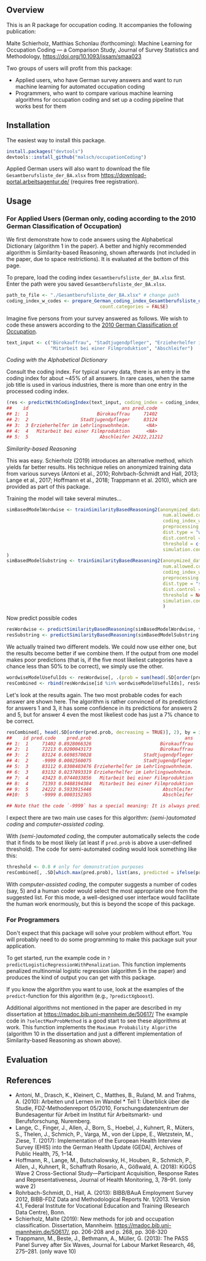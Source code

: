 ## Overview

This is an R package for occupation coding. It accompanies the following publication:

Malte Schierholz, Matthias Schonlau (forthcoming): Machine Learning for Occupation Coding — a Comparison Study, Journal of Survey Statistics and Methodology, https://doi.org/10.1093/jssam/smaa023

Two groups of users will profit from this package:
- Applied users, who have German survey answers and want to run machine learning for automated occupation coding
- Programmers, who want to compare various machine learning algorithms for occupation coding and set up a coding pipeline that works best for them

## Installation

The easiest way to install this package.
``` r
install.packages("devtools")
devtools::install_github("malsch/occupationCoding")
```

Applied German users will also want to download the file ``Gesamtberufsliste_der_BA.xlsx`` from https://download-portal.arbeitsagentur.de/ (requires free registration).

## Usage

### For Applied Users (German only, coding according to the 2010 German Classification of Occupation)

We first demonstrate how to code answers using the Alphabetical Dictionary (algorithm 1 in the paper). A better and highly recommended algorithm is Similarity-based Reasoning, shown afterwards (not included in the paper, due to space restrictions). It is evaluated at the bottom of this page.

To prepare, load the coding index ``Gesamtberufsliste_der_BA.xlsx`` first. Enter the path were you saved ``Gesamtberufsliste_der_BA.xlsx``.
``` r
path_to_file <- "./Gesamtberufsliste_der_BA.xlsx" # change path 
coding_index_w_codes <- prepare_German_coding_index_Gesamtberufsliste_der_BA(path_to_file, 
                                  count.categories = FALSE)
```

Imagine five persons from your survey answered as follows. We wish to code these answers according to the [2010 German Classification of Occupation](https://statistik.arbeitsagentur.de/DE/Navigation/Grundlagen/Klassifikationen/Klassifikation-der-Berufe/KldB2010/KldB2010-Nav.html).

``` r
text_input <- c("Bürokauffrau", "Stadtjugendpfleger", "Erzieherhelfer im Lehrlingswohnheim.", 
                "Mitarbeit bei einer Filmproduktion", "Abschleifer")
```

*Coding with the Alphabetical Dictionary*

Consult the coding index. For typical survey data, there is an entry in the coding index for about ~45% of all answers. In rare cases, when the same job title is used in various industries, there is more than one entry in the processed coding index.
``` r
(res <- predictWithCodingIndex(text_input, coding_index = coding_index_w_codes))
##    id                                  ans pred.code
## 1:  1                         Bürokauffrau     71402
## 2:  2                   Stadtjugendpfleger     83124
## 3:  3 Erzieherhelfer im Lehrlingswohnheim.      <NA>
## 4:  4   Mitarbeit bei einer Filmproduktion      <NA>
## 5:  5                          Abschleifer 24222,21212
```

*Similarity-based Reasoning*

This was easy. Schierholz (2019) introduces an alternative method, which yields far better results. His technique relies on anonymized training data from various surveys (Antoni et al., 2010; Rohrbach-Schmidt and Hall, 2013; Lange et al., 2017; Hoffmann et al., 2018; Trappmann et al. 2010), which are provided as part of this package. 

Training the model will take several minutes...
``` r
simBasedModelWordwise <- trainSimilarityBasedReasoning2(anonymized_data = surveyCountsWordwiseSimilarity,
                                                         num.allowed.codes = 1291,
                                                         coding_index_w_codes = coding_index_w_codes,
                                                         preprocessing = list(stopwords = NULL, stemming = NULL, strPreprocessing = TRUE, removePunct = FALSE),
                                                         dist.type = "wordwise",
                                                         dist.control = list(method = "osa", weight = c(d = 1, i = 1, s = 1, t = 1)),
                                                         threshold = c(max = NA, use = 1),
                                                         simulation.control = list(n.draws = 250, check.normality = FALSE)
)
simBasedModelSubstring <- trainSimilarityBasedReasoning2(anonymized_data = surveyCountsSubstringSimilarity,
                                                         num.allowed.codes = 1291,
                                                         coding_index_w_codes = coding_index_w_codes,
                                                         preprocessing = list(stopwords = NULL, stemming = NULL, strPreprocessing = TRUE, removePunct = FALSE),
                                                         dist.type = "substring",
                                                         dist.control = NA,
                                                         threshold = NA,
                                                         simulation.control = list(n.draws = 250, check.normality = FALSE)
                                                         )
```
Now predict possible codes
``` r
resWordwise <- predictSimilarityBasedReasoning(simBasedModelWordwise, text_input)
resSubstring <- predictSimilarityBasedReasoning(simBasedModelSubstring, text_input)
```

We actually trained two different models. We could now use either one, but the results become better if we combine them. If the output from one model makes poor predictions (that is, if the five most likeliest categories have a chance less than 50% to be correct), we simply use the other.

``` r
wordwiseModelUsefulIds <- resWordwise[, .(prob = sum(head(.SD[order(pred.prob, decreasing = TRUE), pred.prob], 5))), by = id][prob > 0.5, id]
resCombined <- rbind(resWordwise[id %in% wordwiseModelUsefulIds], resSubstring[!(id %in% wordwiseModelUsefulIds)])[order(id)]
```

Let's look at the results again. The two most probable codes for each answer are shown here. The algorithm is rather convinced of its predictions for answers 1 and 3, it has some confidence in its predictions for answers 2 and 5, but for answer 4 even the most likeliest code has just a 7% chance to be correct.

``` r
resCombined[, head(.SD[order(pred.prob, decreasing = TRUE)], 2), by = id]
##    id pred.code    pred.prob                                  ans
## 1:  1     71402 0.8928066326                         Bürokauffrau
## 2:  1     72213 0.0200043173                         Bürokauffrau
## 3:  2     83124 0.6698570028                   Stadtjugendpfleger
## 4:  2     -9999 0.0002560075                   Stadtjugendpfleger
## 5:  3     83112 0.8308403476 Erzieherhelfer im Lehrlingswohnheim.
## 6:  3     83132 0.0237893319 Erzieherhelfer im Lehrlingswohnheim.
## 7:  4     43423 0.0744033856   Mitarbeit bei einer Filmproduktion
## 8:  4     71393 0.0488194384   Mitarbeit bei einer Filmproduktion
## 9:  5     24222 0.5933915448                          Abschleifer
##10:  5     -9999 0.0003152365                          Abschleifer

## Note that the code `-9999` has a special meaning: It is always predicted with very low pred.prob and stands for all codes that have no evidence of being appropriate. Consider the second answer: There are 1291 allowed codes in the target classification used here. Code 83124 has probability 0.67 and every other code has probability 0.000256, for a total probability of 0.67 + 1290 * 0.000256 = 1.
```

I expect there are two main use cases for this algorithm: *(semi-)automated coding* and *computer-assisted coding*.

With *(semi-)automated coding*, the computer automatically selects the code that it finds to be most likely (at least if ``pred.prob`` is above a user-defined threshold). The code for semi-automated coding would look something like this:

``` r
threshold <- 0.8 # only for demonstration purposes
resCombined[, .SD[which.max(pred.prob), list(ans, predicted = ifelse(pred.prob > threshold, pred.code, "no prediction"), pred.prob)], by = id]
```

With *computer-assisted coding*, the computer suggests a number of codes (say, 5) and a human coder would select the most appropriate one from the suggested list. For this mode, a well-designed user interface would facilitate the human work enormously, but this is beyond the scope of this package.

### For Programmers

Don't expect that this package will solve your problem without effort. You will probably need to do some programming to make this package suit your application.

To get started, run the example code in ``?predictLogisticRegressionWithPenalization``. This function implements penalized multinomial logistic regression (algorithm 5 in the paper) and produces the kind of output you can get with this package. 

If you know the algorithm you want to use, look at the examples of the ``predict``-function for this algorithm (e.g., ``?predictXgboost``).

Additional algorithms not mentioned in the paper are described in my dissertation at https://madoc.bib.uni-mannheim.de/50617/ The example code in ``?selectMaxProbMethod`` is a good start to see these algorithms at work. This function implements the ``Maximum Probability Algorithm`` (algorithm 10 in the dissertation and just a different implementation of Similarity-based Reasoning as shown above).

## Evaluation

## References

- Antoni, M., Drasch, K., Kleinert, C., Matthes, B., Ruland, M. and Trahms, A. (2010): Arbeiten und Lernen im Wandel * Teil 1: Überblick über die Studie, FDZ-Methodenreport 05/2010, Forschungsdatenzentrum der Bundesagentur für Arbeit im Institut für Arbeitsmarkt- und Berufsforschung, Nuremberg.
- Lange, C., Finger, J., Allen, J., Born, S., Hoebel, J., Kuhnert, R., Müters, S., Thelen, J., Schmich, P., Varga, M., von der Lippe, E., Wetzstein, M., Ziese, T. (2017): Implementation of the European Health Interview Survey (EHIS) into the German Health Update (GEDA), Archives of Public Health, 75, 1–14.
- Hoffmann, R., Lange, M., Butschalowsky, H., Houben, R., Schmich, P., Allen, J., Kuhnert, R., Schaffrath Rosario, A., Gößwald, A. (2018): KiGGS Wave 2 Cross-Sectional Study—Participant Acquisition, Response Rates and Representativeness, Journal of Health Monitoring, 3, 78–91. (only wave 2)
- Rohrbach-Schmidt, D., Hall, A. (2013): BIBB/BAuA Employment Survey 2012, BIBB-FDZ Data and Methodological Reports Nr. 1/2013. Version 4.1, Federal Institute for Vocational Education and Training (Research Data Centre), Bonn.
- Schierholz, Malte (2019): New methods for job and occupation classification. Dissertation, Mannheim. https://madoc.bib.uni-mannheim.de/50617/, pp. 206-208 and p. 268, pp. 308-320 
- Trappmann, M., Beste, J., Bethmann, A., Müller, G. (2013): The PASS Panel Survey after Six Waves, Journal for Labour Market Research, 46, 275–281. (only wave 10) 
